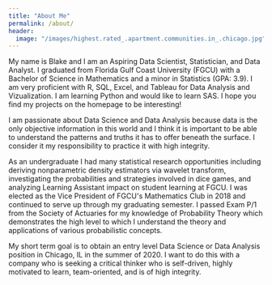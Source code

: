 ```yaml
---
title: "About Me"
permalink: /about/
header:
  image: "/images/highest.rated_.apartment.communities.in_.chicago.jpg"
---
```


My name is Blake and I am an Aspiring Data Scientist, Statistician, and Data Analyst. I graduated from Florida Gulf Coast University (FGCU) with a Bachelor of Science in Mathematics and a minor in Statistics (GPA: 3.9). I am very proficient with R, SQL, Excel, and Tableau for Data Analysis and Vizualization. I am learning Python and would like to learn SAS. I hope you find my projects on the homepage to be interesting!

I am passionate about Data Science and Data Analysis because data is the only objective information in this world and I think it is important to be able to understand the patterns and truths it has to offer beneath the surface. I consider it my responsibility to practice it with high integrity.

As an undergraduate I had many statistical research opportunities including deriving nonparametric density estimators via wavelet transform, investigating the probabilities and strategies involved in dice games, and analyzing Learning Assistant impact on student learning at FGCU. I was elected as the Vice President of FGCU's Mathematics Club in 2018 and continued to serve up through my graduating semester. I passed Exam P/1 from the Society of Actuaries for my knowledge of Probability Theory which demonstrates the high level to which I understand the theory and applications of various probabilistic concepts. 

My short term goal is to obtain an entry level Data Science or Data Analysis position in Chicago, IL in the summer of 2020. I  want to do this with a company who is seeking a critical thinker who is self-driven, highly motivated to learn, team-oriented, and is of high integrity.
